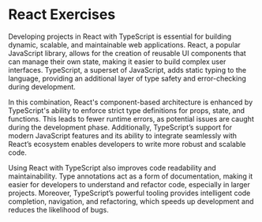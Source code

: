# React Exercises

Developing projects in React with TypeScript is essential for building dynamic, scalable, and maintainable web applications. React, a popular JavaScript library, allows for the creation of reusable UI components that can manage their own state, making it easier to build complex user interfaces. TypeScript, a superset of JavaScript, adds static typing to the language, providing an additional layer of type safety and error-checking during development.

In this combination, React's component-based architecture is enhanced by TypeScript's ability to enforce strict type definitions for props, state, and functions. This leads to fewer runtime errors, as potential issues are caught during the development phase. Additionally, TypeScript’s support for modern JavaScript features and its ability to integrate seamlessly with React’s ecosystem enables developers to write more robust and scalable code.

Using React with TypeScript also improves code readability and maintainability. Type annotations act as a form of documentation, making it easier for developers to understand and refactor code, especially in larger projects. Moreover, TypeScript’s powerful tooling provides intelligent code completion, navigation, and refactoring, which speeds up development and reduces the likelihood of bugs.
